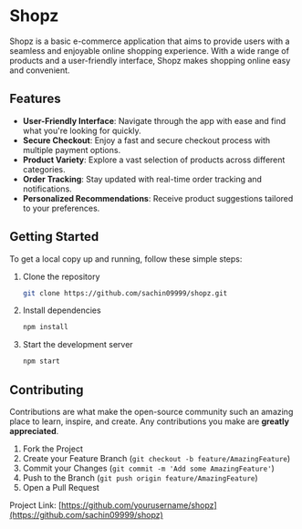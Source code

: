 # Shopz

Shopz is a basic e-commerce application that aims to provide users with a seamless and enjoyable online shopping experience. With a wide range of products and a user-friendly interface, Shopz makes shopping online easy and convenient.

## Features

- **User-Friendly Interface**: Navigate through the app with ease and find what you're looking for quickly.
- **Secure Checkout**: Enjoy a fast and secure checkout process with multiple payment options.
- **Product Variety**: Explore a vast selection of products across different categories.
- **Order Tracking**: Stay updated with real-time order tracking and notifications.
- **Personalized Recommendations**: Receive product suggestions tailored to your preferences.

## Getting Started

To get a local copy up and running, follow these simple steps:

1. Clone the repository
   ```bash
   git clone https://github.com/sachin09999/shopz.git
   ```
2. Install dependencies
   ```bash
   npm install
   ```
3. Start the development server
   ```bash
   npm start
   ```

## Contributing

Contributions are what make the open-source community such an amazing place to learn, inspire, and create. Any contributions you make are **greatly appreciated**.

1. Fork the Project
2. Create your Feature Branch (`git checkout -b feature/AmazingFeature`)
3. Commit your Changes (`git commit -m 'Add some AmazingFeature'`)
4. Push to the Branch (`git push origin feature/AmazingFeature`)
5. Open a Pull Request


Project Link: [https://github.com/yourusername/shopz](https://github.com/sachin09999/shopz)
